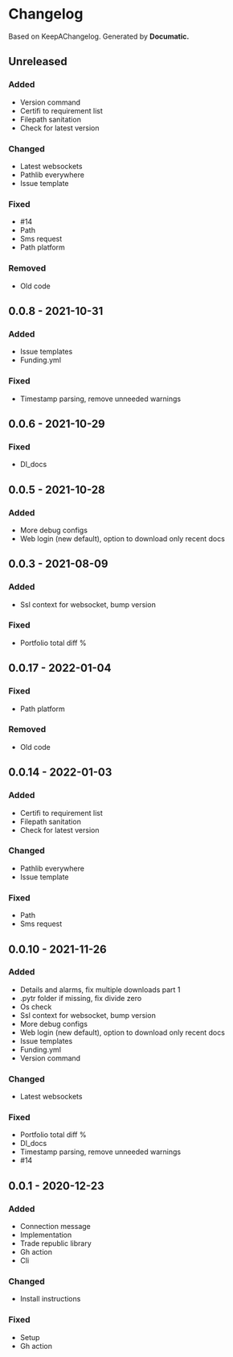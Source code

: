# Changelog

Based on KeepAChangelog.
Generated by **Documatic.**

## Unreleased

### Added

* Version command
* Certifi to requirement list
* Filepath sanitation
* Check for latest version

### Changed

* Latest websockets
* Pathlib everywhere
* Issue template

### Fixed

* #14
* Path
* Sms request
* Path platform

### Removed

* Old code

## 0.0.8 - 2021-10-31

### Added

* Issue templates
* Funding.yml

### Fixed

* Timestamp parsing, remove unneeded warnings

## 0.0.6 - 2021-10-29

### Fixed

* Dl_docs

## 0.0.5 - 2021-10-28

### Added

* More debug configs
* Web login (new default),  option to download only recent docs

## 0.0.3 - 2021-08-09

### Added

* Ssl context for websocket, bump version

### Fixed

* Portfolio total diff %

## 0.0.17 - 2022-01-04

### Fixed

* Path platform

### Removed

* Old code

## 0.0.14 - 2022-01-03

### Added

* Certifi to requirement list
* Filepath sanitation
* Check for latest version

### Changed

* Pathlib everywhere
* Issue template

### Fixed

* Path
* Sms request

## 0.0.10 - 2021-11-26

### Added

* Details and alarms, fix multiple downloads part 1
* .pytr folder if missing, fix divide zero
* Os check
* Ssl context for websocket, bump version
* More debug configs
* Web login (new default),  option to download only recent docs
* Issue templates
* Funding.yml
* Version command

### Changed
* Latest websockets

### Fixed

* Portfolio total diff %
* Dl_docs
* Timestamp parsing, remove unneeded warnings
* #14

## 0.0.1 - 2020-12-23

### Added

* Connection message
* Implementation
* Trade republic library
* Gh action
* Cli

### Changed

* Install instructions

### Fixed

* Setup
* Gh action
